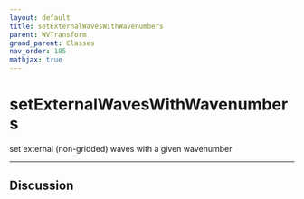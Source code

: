 ```yaml
---
layout: default
title: setExternalWavesWithWavenumbers
parent: WVTransform
grand_parent: Classes
nav_order: 185
mathjax: true
---
```


#  setExternalWavesWithWavenumbers

set external (non-gridded) waves with a given wavenumber


---

## Discussion

  
